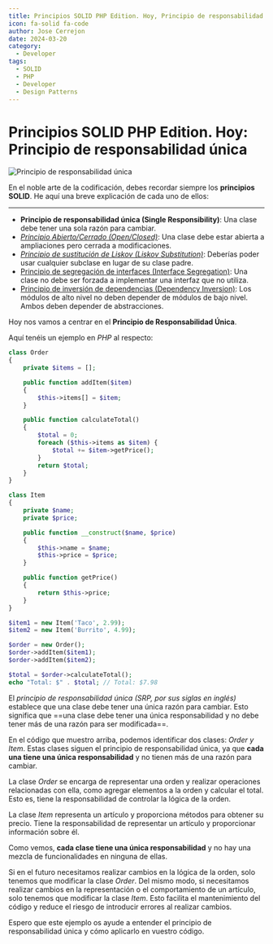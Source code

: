 ```yaml
---
title: Principios SOLID PHP Edition. Hoy, Principio de responsabilidad única
icon: fa-solid fa-code
author: Jose Cerrejon
date: 2024-03-20
category:
  - Developer
tags:
  - SOLID
  - PHP
  - Developer
  - Design Patterns
---
```

# Principios SOLID PHP Edition. Hoy: Principio de responsabilidad única

![Principio de responsabilidad única](/images/2024/03/solid.jpg "Principio de responsabilidad única. Generado con AI.")

En el noble arte de la codificación, debes recordar siempre los **principios SOLID**. He aquí una breve explicación de cada uno de ellos:

- - -

* **Principio de responsabilidad única (Single Responsibility)**: Una clase debe tener una sola razón para cambiar.
* _[Principio Abierto/Cerrado (Open/Closed)](https://misapuntesde.com/es/2024/03/solid_principles_php_edition_open_closed_principle.html)_: Una clase debe estar abierta a ampliaciones pero cerrada a modificaciones.
* _[Principio de sustitución de Liskov (Liskov Substitution)](https://misapuntesde.com/es/2024/04/solid_principles_php_edition_liskov_substitution_principle.html)_: Deberías poder usar cualquier subclase en lugar de su clase padre.
* [Principio de segregación de interfaces (Interface Segregation)](https://misapuntesde.com/es/2024/04/solid_principles_php_edition_interface_segregation_principle.html): Una clase no debe ser forzada a implementar una interfaz que no utiliza.
* [Principio de inversión de dependencias (Dependency Inversion)](https://misapuntesde.com/es/2024/04/solid_principles_php_edition_dependency_inversion_principle.html): Los módulos de alto nivel no deben depender de módulos de bajo nivel. Ambos deben depender de abstracciones.

Hoy nos vamos a centrar en el **Principio de Responsabilidad Única**.

Aquí tenéis un ejemplo en _PHP_ al respecto:

```php title="Clase Order"
class Order
{
    private $items = [];

    public function addItem($item)
    {
        $this->items[] = $item;
    }

    public function calculateTotal()
    {
        $total = 0;
        foreach ($this->items as $item) {
            $total += $item->getPrice();
        }
        return $total;
    }
}
```

```php title="Clase Item"
class Item
{
    private $name;
    private $price;

    public function __construct($name, $price)
    {
        $this->name = $name;
        $this->price = $price;
    }

    public function getPrice()
    {
        return $this->price;
    }
}
```

```php title="Uso de las clases"
$item1 = new Item('Taco', 2.99);
$item2 = new Item('Burrito', 4.99);

$order = new Order();
$order->addItem($item1);
$order->addItem($item2);

$total = $order->calculateTotal();
echo "Total: $" . $total; // Total: $7.98
```

El _principio de responsabilidad única (SRP, por sus siglas en inglés)_ establece que una clase debe tener una única razón para cambiar. Esto significa que ==una clase debe tener una única responsabilidad y no debe tener más de una razón para ser modificada==.

En el código que muestro arriba, podemos identificar dos clases: _Order y Item_. Estas clases siguen el principio de responsabilidad única, ya que **cada una tiene una única responsabilidad** y no tienen más de una razón para cambiar.

La clase _Order_ se encarga de representar una orden y realizar operaciones relacionadas con ella, como agregar elementos a la orden y calcular el total. Esto es, tiene la responsabilidad de controlar la lógica de la orden.

La clase _Item_ representa un artículo y proporciona métodos para obtener su precio. Tiene la responsabilidad de representar un artículo y proporcionar información sobre él.

Como vemos, **cada clase tiene una única responsabilidad** y no hay una mezcla de funcionalidades en ninguna de ellas.

Si en el futuro necesitamos realizar cambios en la lógica de la orden, solo tenemos que modificar la clase _Order_. Del mismo modo, si necesitamos realizar cambios en la representación o el comportamiento de un artículo, solo tenemos que modificar la clase _Item_. Esto facilita el mantenimiento del código y reduce el riesgo de introducir errores al realizar cambios.

Espero que este ejemplo os ayude a entender el principio de responsabilidad única y cómo aplicarlo en vuestro código.